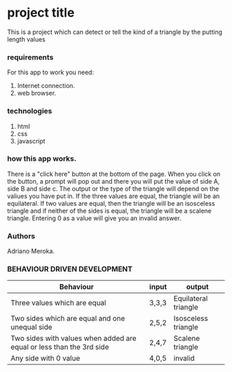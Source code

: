 # project title
This is a project which can detect or tell the kind of a triangle by the putting length values 

### requirements

For this app to work you need:
1. Internet connection.
2. web browser.

### technologies

1. html
2. css
3. javascript

### how this app works.

There is a "click here" button at the bottom of the page. When you click on the button, a prompt will pop out and there you will put the value of side A, side B and side c. The output or the type of the triangle will depend on the valiues you have put in. If the three values are equal, the triangle will be an equilateral. If two values are equal, then the triangle will be an isosceless triangle and if neither of the sides is equal, the triangle will be a scalene triangle. Entering 0 as a value will give you an invalid answer.

### Authors

Adriano Meroka.

### BEHAVIOUR DRIVEN DEVELOPMENT

|Behaviour | input | output|
|--------- |-----|------|
|Three values which are equal | 3,3,3 | Equilateral triangle |
|Two sides which are equal and one unequal side | 2,5,2 | Isosceless triangle |
|Two sides with values when added are equal or less than the 3rd side | 2,4,7 | Scalene triangle |
| Any side with 0 value | 4,0,5 | invalid |


